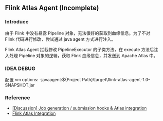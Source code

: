 ## Flink Atlas Agent (Incomplete)

### Introduce

由于 Flink 中没有暴露 Pipeline 对象，无法很好的获取到血缘信息。为了不对 Flink 代码进行修改，尝试通过 java agent 方式进行注入。

Flink Atlas Agent 拦截修改 PipelineExecutor 的子类方法，在 execute 方法后注入处理 Pipeline 对象的逻辑，获取 Flink 血缘信息，并发送到 Apache Atlas 中。

### IDEA DEBUG

配置 vm options: -javaagent:${Project Path}\target\flink-atlas-agent-1.0-SNAPSHOT.jar

### Reference

+ [\[Discussion\] Job generation / submission hooks & Atlas integration](http://apache-flink-mailing-list-archive.1008284.n3.nabble.com/Discussion-Job-generation-submission-hooks-amp-Atlas-integration-td37298.html)
+ [Flink Atlas Integration](https://docs.google.com/document/d/1wSgzPdhcwt-SlNBBqL-Zb7g8fY6bN8JwHEg7GCdsBG8/edit)